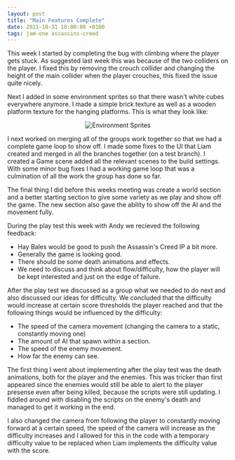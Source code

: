 ```yaml
---
layout: post
title: "Main Features Complete"
date: 2021-10-31 18:00:00 +0100
tags: jam-one assassins-creed 
---
```


This week I started by completing the bug with climbing where the player gets stuck. As suggested last week this was because of the two colliders on the player. I fixed this by removing the crouch collider and changing the height of the main collider when the player crouches, this fixed the issue quite nicely. 

Next I added in some environment sprites so that there wasn't white cubes everywhere anymore. I made a simple brick texture as well as a wooden platform texture for the hanging platforms. This is what they look like:

<p align="center">
  <img src="{{site.baseurl}}/assets/jam-one/environment-sprites.png" alt="Environment Sprites"/>
</p>

I next worked on merging all of the groups work together so that we had a complete game loop to show off. I made some fixes to the UI that Liam created and merged in all the branches together (on a test branch). I created a Game scene added all the relevant scenes to the build settings. With some minor bug fixes I had a working game loop that was a culmination of all the work the group has done so far.

The final thing I did before this weeks meeting was create a world section and a better starting section to give some variety as we play and show off the game. The new section also gave the ability to show off the AI and the movement fully.

During the play test this week with Andy we recieved the following feedback:
- Hay Bales would be good to push the Assassin's Creed IP a bit more.
- Generally the game is looking good.
- There should be some death animations and effects.
- We need to discuss and think about flow/difficulty, how the player will be kept interested and just on the edge of failure.

After the play test we discussed as a group what we needed to do next and also discussed our ideas for difficulty. We concluded that the difficulty would increase at certain score thresholds the player reached and that the following things would be influenced by the difficulty:
- The speed of the camera movement (changing the camera to a static, constantly moving one)
- The amount of AI that spawn within a section.
- The speed of the enemy movement.
- How far the enemy can see.

The first thing I went about implementing after the play test was the death animations, both for the player and the enemies. This was tricker than first appeared since the enemies would still be able to alert to the player presense even after being killed, because the scripts were still updating. I fiddled around with disabling the scripts on the enemy's death and managed to get it working in the end. 

I also changed the camera from following the player to constantly moving forward at a certain speed, the speed of the camera will increase as the difficulty increases and I allowed for this in the code with a temporary difficulty value to be replaced when Liam implements the difficulty value with the score.